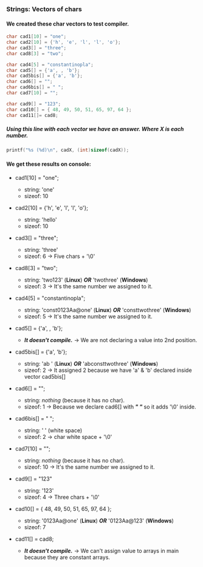 ### Strings: Vectors of chars ###

#### We created these char vectors to test compiler.
```c
char cad1[10] = "one";
char cad2[10] = {'h', 'e', 'l', 'l', 'o'};
char cad3[] = "three";
char cad8[3] = "two";

char cad4[5] = "constantinopla";
char cad5[] = {'a', , 'b'};
char cad5bis[] = {'a', 'b'};
char cad6[] = "";
char cad6bis[] = " ";
char cad7[10] = "";

char cad9[] = "123";
char cad10[] = { 48, 49, 50, 51, 65, 97, 64 };
char cad11[]= cad8;
```
##### Using this line with each vector we have an answer. Where _X_ is each number.
```c
printf("%s (%d)\n", cadX, (int)sizeof(cadX)); 
```
#### We get these results on console:
* cad1[10]  = "one";
  * string: 'one'
  * sizeof: 10

* cad2[10] = {'h', 'e', 'l', 'l', 'o'};
  * string: 'hello'
  * sizeof: 10

* cad3[] = "three";
  * string: 'three'
  * sizeof: 6 -> Five chars + '\0'

* cad8[3] = "two";
  * string: 'two123' (__Linux__) ___OR___ 'twothree' (__Windows__)
  * sizeof: 3 -> It's the same number we assigned to it.

* cad4[5] = "constantinopla";
  * string: 'const0123Aa@one' (__Linux__) ___OR___ 'consttwothree' (__Windows__)
  * sizeof: 5 -> It's the same number we assigned to it.

* cad5[] = {'a', , 'b'};
  * ___It doesn't compile.___ -> We are not declaring a value into 2nd position.

* cad5bis[]  = {'a', 'b'};
  * string: 'ab ' (__Linux__) ___OR___ 'abconsttwothree' (__Windows__)
  * sizeof: 2 -> It assigned 2 because we have 'a' & 'b' declared inside vector cad5bis[]

* cad6[] = "";
  * string: _nothing_ (because it has no char).
  * sizeof: 1 -> Because we declare cad6[] with ___" "___ so it adds '\0' inside.

* cad6bis[] = " ";
  * string: ' ' (white space)
  * sizeof: 2 -> char white space + '\0'

* cad7[10] = "";
  * string: _nothing_ (because it has no char).
  * sizeof: 10 -> It's the same number we assigned to it.

* cad9[] = "123"
  * string: '123'
  * sizeof: 4 -> Three chars + '\0'

* cad10[] = { 48, 49, 50, 51, 65, 97, 64 };
  * string: '0123Aa@one' (__Linux__) ___OR___ '0123Aa@123' (__Windows__)
  * sizeof: 7

* cad11[] = cad8;
  * ___It doesn't compile.___ -> We can't assign value to arrays in main because they are constant arrays.